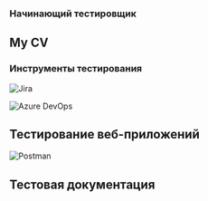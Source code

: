<!--Header
-->
<!--## Обо мне-->
### Начинающий тестировщик

## My CV
 
### Инструменты тестирования
 ![Jira](https://img.shields.io/badge/-Jira-2684ff?style=for-the-badge&logo=Jira&logoColor=2684ff)

 ![Azure DevOps](https://img.shields.io/badge/-Azure_DevOps-0078d4?style=for-the-badge&logo=Azure_DevOps&logoColor=0078d4)

 ## Тестирование веб-приложений
  ![Postman](https://img.shields.io/badge/-Postman-EF5B25?style=for-the-badge&logo=Postman&logoColor=EF5B25)

## Тестовая документация